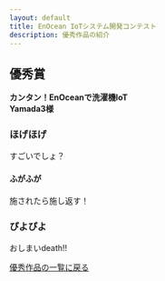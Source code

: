 ```yaml
---
layout: default
title: EnOcean IoTシステム開発コンテスト
description: 優秀作品の紹介
---
```


## 優秀賞

**カンタン！EnOceanで洗濯機IoT**  
**Yamada3様**

<!-- この行以降を自由に編集してください！ -->

### ほげほげ

すごいでしょ？

#### ふがふが

施されたら施し返す！

### ぴよぴよ

おしまいdeath!!


<!-- 以下の行は残してください！ -->
[優秀作品の一覧に戻る](index)
